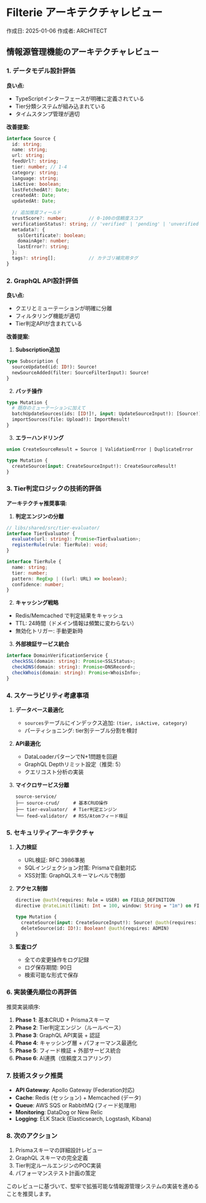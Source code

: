 # Filterie アーキテクチャレビュー

作成日: 2025-01-06
作成者: ARCHITECT

## 情報源管理機能のアーキテクチャレビュー

### 1. データモデル設計評価

**良い点:**
- TypeScriptインターフェースが明確に定義されている
- Tier分類システムが組み込まれている
- タイムスタンプ管理が適切

**改善提案:**
```typescript
interface Source {
  id: string;
  name: string;
  url: string;
  feedUrl?: string;
  tier: number; // 1-4
  category: string;
  language: string;
  isActive: boolean;
  lastFetchedAt?: Date;
  createdAt: Date;
  updatedAt: Date;
  
  // 追加推奨フィールド
  trustScore?: number;        // 0-100の信頼度スコア
  verificationStatus?: string; // 'verified' | 'pending' | 'unverified'
  metadata?: {
    sslCertificate?: boolean;
    domainAge?: number;
    lastError?: string;
  };
  tags?: string[];            // カテゴリ補完用タグ
}
```

### 2. GraphQL API設計評価

**良い点:**
- クエリとミューテーションが明確に分離
- フィルタリング機能が適切
- Tier判定APIが含まれている

**改善提案:**

1. **Subscription追加**
```graphql
type Subscription {
  sourceUpdated(id: ID!): Source!
  newSourceAdded(filter: SourceFilterInput): Source!
}
```

2. **バッチ操作**
```graphql
type Mutation {
  # 既存のミューテーションに加えて
  batchUpdateSources(ids: [ID!]!, input: UpdateSourceInput!): [Source!]!
  importSources(file: Upload!): ImportResult!
}
```

3. **エラーハンドリング**
```graphql
union CreateSourceResult = Source | ValidationError | DuplicateError

type Mutation {
  createSource(input: CreateSourceInput!): CreateSourceResult!
}
```

### 3. Tier判定ロジックの技術的評価

**アーキテクチャ推奨事項:**

1. **判定エンジンの分離**
```typescript
// libs/shared/src/tier-evaluator/
interface TierEvaluator {
  evaluate(url: string): Promise<TierEvaluation>;
  registerRule(rule: TierRule): void;
}

interface TierRule {
  name: string;
  tier: number;
  pattern: RegExp | ((url: URL) => boolean);
  confidence: number;
}
```

2. **キャッシング戦略**
- Redis/Memcached で判定結果をキャッシュ
- TTL: 24時間（ドメイン情報は頻繁に変わらない）
- 無効化トリガー: 手動更新時

3. **外部検証サービス統合**
```typescript
interface DomainVerificationService {
  checkSSL(domain: string): Promise<SSLStatus>;
  checkDNS(domain: string): Promise<DNSRecord>;
  checkWhois(domain: string): Promise<WhoisInfo>;
}
```

### 4. スケーラビリティ考慮事項

1. **データベース最適化**
   - `sources`テーブルにインデックス追加: `(tier, isActive, category)`
   - パーティショニング: tier別テーブル分割を検討

2. **API最適化**
   - DataLoaderパターンでN+1問題を回避
   - GraphQL Depthリミット設定（推奨: 5）
   - クエリコスト分析の実装

3. **マイクロサービス分離**
   ```
   source-service/
   ├── source-crud/     # 基本CRUD操作
   ├── tier-evaluator/  # Tier判定エンジン
   └── feed-validator/  # RSS/Atomフィード検証
   ```

### 5. セキュリティアーキテクチャ

1. **入力検証**
   - URL検証: RFC 3986準拠
   - SQLインジェクション対策: Prismaで自動対応
   - XSS対策: GraphQLスキーマレベルで制御

2. **アクセス制御**
   ```graphql
   directive @auth(requires: Role = USER) on FIELD_DEFINITION
   directive @rateLimit(limit: Int = 100, window: String = "1m") on FIELD_DEFINITION
   
   type Mutation {
     createSource(input: CreateSourceInput!): Source! @auth(requires: ADMIN)
     deleteSource(id: ID!): Boolean! @auth(requires: ADMIN)
   }
   ```

3. **監査ログ**
   - 全ての変更操作をログ記録
   - ログ保存期間: 90日
   - 検索可能な形式で保存

### 6. 実装優先順位の再評価

推奨実装順序:
1. **Phase 1**: 基本CRUD + Prismaスキーマ
2. **Phase 2**: Tier判定エンジン（ルールベース）
3. **Phase 3**: GraphQL API実装 + 認証
4. **Phase 4**: キャッシング層 + パフォーマンス最適化
5. **Phase 5**: フィード検証 + 外部サービス統合
6. **Phase 6**: AI連携（信頼度スコアリング）

### 7. 技術スタック推奨

- **API Gateway**: Apollo Gateway (Federation対応)
- **Cache**: Redis (セッション) + Memcached (データ)
- **Queue**: AWS SQS or RabbitMQ (フィード処理用)
- **Monitoring**: DataDog or New Relic
- **Logging**: ELK Stack (Elasticsearch, Logstash, Kibana)

### 8. 次のアクション

1. Prismaスキーマの詳細設計レビュー
2. GraphQL スキーマの完全定義
3. Tier判定ルールエンジンのPOC実装
4. パフォーマンステスト計画の策定

このレビューに基づいて、堅牢で拡張可能な情報源管理システムの実装を進めることを推奨します。